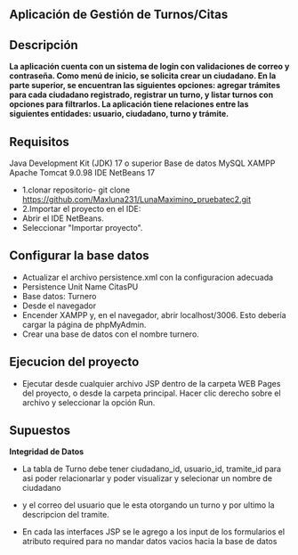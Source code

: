## Aplicación de Gestión de Turnos/Citas

## Descripción

**La aplicación cuenta con un sistema de login con validaciones de correo y contraseña. Como menú de inicio, se solicita crear un ciudadano. En la parte superior, se encuentran las siguientes opciones: agregar trámites para cada ciudadano registrado, registrar un turno, y listar turnos con opciones para filtrarlos. La aplicación tiene relaciones entre las siguientes entidades: usuario, ciudadano, turno y trámite.**

## Requisitos

Java Development Kit (JDK) 17 o superior
Base de datos MySQL
XAMPP
Apache Tomcat 9.0.98
IDE NetBeans 17

- 1.clonar repositorio-
 git clone https://github.com/Maxluna231/LunaMaximino_pruebatec2.git
- 2.Importar el proyecto en el IDE:
- Abrir el IDE NetBeans.
- Seleccionar "Importar proyecto".

## Configurar la base datos
- Actualizar el archivo persistence.xml con la configuracion adecuada
- Persistence Unit Name CitasPU
- Base datos: Turnero
- Desde el navegador
- Encender XAMPP y, en el navegador, abrir localhost/3006. Esto debería cargar la página de phpMyAdmin.
- Crear una base de datos con el nombre turnero.

## Ejecucion del proyecto
- Ejecutar desde cualquier archivo JSP dentro de la carpeta WEB Pages del proyecto, o desde la carpeta principal. Hacer clic derecho sobre el archivo y seleccionar la opción Run.


## Supuestos

**Integridad de Datos**

- La tabla de Turno debe tener ciudadano_id, usuario_id, tramite_id para asi poder relacionarlar y poder visualizar y selecionar un nombre de ciudadano
- y el correo del usuario que le esta otorgando un turno y por ultimo la descripcion del tramite.

- En cada las interfaces JSP se le agrego a los input de los formularios el atributo required para no mandar datos vacios hacia la base de datos


